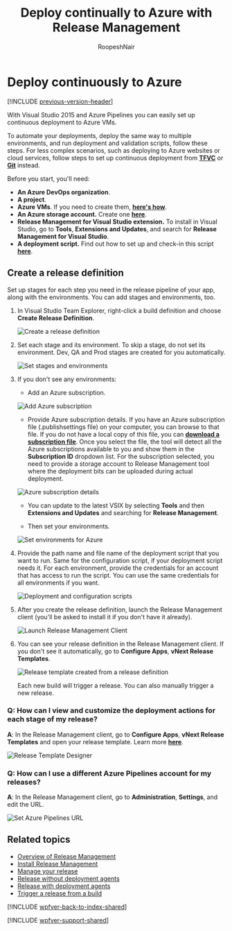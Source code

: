 ﻿---
title: Deploy continually to Azure with Release Management
ms.custom: seodec18
description: Release your app continuously to Microsoft Azure environments with Release Management server/client for Visual Studio 2015 and TFS 2015
ms.assetid: 40DF8A8C-2D94-4127-BE79-C0B8386960C6
ms.topic: conceptual
ms.author: ronai
author: RoopeshNair
ms.date: 07/16/2018
monikerRange: '>= tfs-2013'
---

# Deploy continuously to Azure

[!INCLUDE [previous-version-header](../includes/previous-version-header.md)]

With Visual Studio 2015 and Azure Pipelines you can easily
set up continuous deployment to Azure VMs.

To automate your deployments, deploy the same way to multiple environments,
and run deployment and validation scripts, follow these steps.
For less complex scenarios, such as deploying to Azure websites or cloud services,
follow steps to set up continuous deployment from
**[TFVC](https://azure.microsoft.com/documentation/articles/cloud-services-continuous-delivery-use-vso/)**
or
**[Git](https://azure.microsoft.com/documentation/articles/cloud-services-continuous-delivery-use-vso-git/)**
instead.

Before you start, you'll need:

* **An Azure DevOps organization**.
* **A project**.
* **Azure VMs**. If you need to create them,
  **[here's how](https://azure.microsoft.com/documentation/articles/virtual-machines-windows-tutorial/)**.
* **An Azure storage account.** Create one
  **[here](https://azure.microsoft.com/documentation/articles/storage-create-storage-account/)**.
* **Release Management for Visual Studio extension.** To install in Visual Studio,
  go to **Tools**, **Extensions and Updates**, and search for **Release Management for Visual Studio**.
* **A deployment script.** Find out how to set up and check-in this script
  **[here](https://devblogs.microsoft.com/devops/deploying-and-testing-web-applications-using-release-management/)**.

## Create a release definition

Set up stages for each step you need in the release pipeline of your app,
along with the environments. You can add stages and environments, too.

1.  In Visual Studio Team Explorer, right-click a build definition and
    choose **Create Release Definition**.

    ![Create a release definition](media/deploy-continuously-01.png)

2.  Set each stage and its environment. To skip a stage, do not set its environment.
    Dev, QA and Prod stages are created for you automatically.

    ![Set stages and environments](media/deploy-continuously-02.png)

3.  If you don't see any environments:

    * Add an Azure subscription.

    ![Add Azure subscription](media/deploy-continuously-03.png)

    * Provide Azure subscription details. If you have an Azure subscription file
      (.publishsettings file) on your computer, you can browse to that file.
      If you do not have a local copy of this file, you can
      **[download a subscription file](https://manage.windowsazure.com/publishsettings)**.
      Once you select the file, the tool will detect all the Azure subscriptions
      available to you and show them in the **Subscription ID** dropdown list.
      For the subscription selected, you need to provide a storage account to
      Release Management tool where the deployment bits can be uploaded during actual deployment.

    ![Azure subscription details](media/deploy-continuously-04.png)

    * You can update to the latest VSIX by selecting **Tools** and then **Extensions
      and Updates** and searching for **Release Management**.

    * Then set your environments.

    ![Set environments for Azure](media/deploy-continuously-05.png)

4.  Provide the path name and file name of the deployment script that you want
    to run. Same for the configuration script, if your deployment script needs it.
    For each environment, provide the credentials for an account that has access
    to run the script. You can use the same credentials for all environments if you want.

    ![Deployment and configuration scripts](media/deploy-continuously-06.png)

5.  After you create the release definition, launch the Release Management client
    (you'll be asked to install it if you don't have it already).

    ![Launch Release Management Client](media/deploy-continuously-07.png)

6.  You can see your release definition in the Release Management client. If you
    don't see it automatically, go to **Configure Apps**, **vNext Release Templates**.

    ![Release template created from a release definition](media/deploy-continuously-08.png)

    Each new build will trigger a release. You can also manually trigger a new release.

### Q: How can I view and customize the deployment actions for each stage of my release?

**A**: In the Release Management client, go to **Configure Apps**, **vNext Release
Templates** and open your release template.
Learn more **[here](release-without-agents.md)**.

![Release Template Designer](media/deploy-continuously-09.png)

### Q: How can I use a different Azure Pipelines account for my releases?

**A**: In the Release Management client, go to **Administration**, **Settings**, and edit the URL.

![Set Azure Pipelines URL](media/deploy-continuously-10.png)

## Related topics

* [Overview of Release Management](release-management-overview.md)
* [Install Release Management](install-release-management.md)
* [Manage your release](manage-your-release.md)
* [Release without deployment agents](release-without-agents.md)
* [Release with deployment agents](release-with-agents.md)
* [Trigger a release from a build](trigger-a-release.md)

[!INCLUDE [wpfver-back-to-index-shared](../includes/wpfver-back-to-index-shared.md)]

[!INCLUDE [wpfver-support-shared](../includes/wpfver-support-shared.md)]
